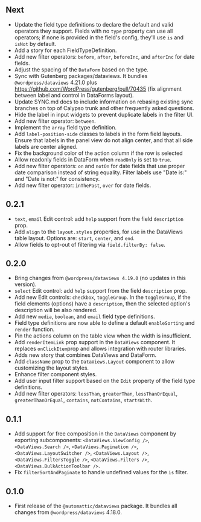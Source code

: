 <!-- This file lists the modifications done to the base package `@wordpress/dataviews` that are published under `@automattic/dataviews`. -->

## Next

- Update the field type definitions to declare the default and valid operators they support. Fields with no `type` property can use all operators; if none is provided in the field's config, they'll use `is` and `isNot` by default.
- Add a story for each FieldTypeDefinition.
- Add new filter operators: `before`, `after`, `beforeInc`, and `afterInc` for date fields.
- Adjust the spacing of the `DataForm` based on the type.
- Sync with Gutenberg packages/dataviews. It bundles `@wordpress/dataviews` 4.21.0 plus https://github.com/WordPress/gutenberg/pull/70435 (fix alignment between label and control in DataForms layout).
- Update SYNC.md docs to include information on rebasing existing sync branches on top of Calypso trunk and other frequently asked questions.
- Hide the label in input widgets to prevent duplicate labels in the filter UI.
- Add new filter operator: `between`.
- Implement the `array` field type definition.
- Add `label-position-side` classes to labels in the form field layouts. Ensure that labels in the panel view do not align center, and that all side labels are center aligned.
- Fix the background color of the action column if the row is selected
- Allow readonly fields in DataForm when `readOnly` is set to `true`.
- Add new filter operators: `on` and `notOn` for date fields that use proper date comparison instead of string equality. Filter labels use "Date is:" and "Date is not:" for consistency.
- Add new filter operator: `inThePast`, `over` for date fields.

## 0.2.1

- `text`, `email` Edit control: add `help` support from the field `description` prop.
- Add `align` to the `layout.styles` properties, for use in the DataViews table layout. Options are: `start`, `center`, and `end`.
- Allow fields to opt-out of filtering via `field.filterBy: false`.

## 0.2.0

- Bring changes from `@wordpress/dataviews 4.19.0` (no updates in this version).
- `select` Edit control: add `help` support from the field `description` prop.
- Add new Edit controls: `checkbox`, `toggleGroup`. In the `toggleGroup`, if the field elements (options) have a `description`, then the selected option's description will be also rendered.
- Add new `media`, `boolean`, and `email` field type definitions.
- Field type definitions are now able to define a default `enableSorting` and `render` function.
- Pin the actions column on the table view when the width is insufficient.
- Add `renderItemLink` prop support in the `DataViews` component. It replaces `onClickItem`prop and allows integration with router libraries.
- Adds new story that combines DataViews and DataForm.
- Add `className` prop to the `DataViews.Layout` component to allow customizing the layout styles.
- Enhance filter component styles.
- Add user input filter support based on the `Edit` property of the field type definitions.
- Add new filter operators: `lessThan`, `greaterThan`, `lessThanOrEqual`, `greaterThanOrEqual`, `contains`, `notContains`, `startsWith`.

## 0.1.1

- Add support for free composition in the `DataViews` component by exporting subcomponents: `<DataViews.ViewConfig />`, `<DataViews.Search />`, `<DataViews.Pagination />`, `<DataViews.LayoutSwitcher />`, `<DataViews.Layout />`, `<DataViews.FiltersToggle />`, `<DataViews.Filters />`, `<DataViews.BulkActionToolbar />`.
- Fix `filterSortAndPaginate` to handle undefined values for the `is` filter.

## 0.1.0

- First release of the `@automattic/dataviews` package. It bundles all changes from `@wordpress/dataviews` 4.18.0.

